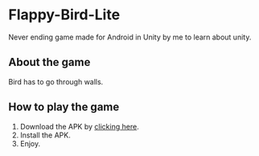 # Flappy-Bird-Lite
Never ending game made for Android in Unity by me to learn about unity.

## About the game
Bird has to go through walls.


## How to play the game
1) Download the APK by [clicking here](https://github.com/ebad426623/Flappy-Bird-Lite/blob/main/Flappy%20Bird%20Lite.apk).
3) Install the APK.
4) Enjoy.
